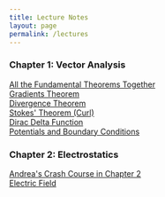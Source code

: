 ```yaml
---
title: Lecture Notes
layout: page
permalink: /lectures
---
```

### Chapter 1: Vector Analysis ### 
[All the Fundamental Theorems Together](/PHY309/lectures/derivatives)<br>
[Gradients Theorem](/PHY309/lectures/grad)<br>
[Divergence Theorem](/PHY309/lectures/div)<br>
[Stokes' Theorem (Curl)](/PHY309/lectures/curl)<br>
[Dirac Delta Function](/PHY309/lectures/dirac)<br>
[Potentials and Boundary Conditions](/PHY309/lectures/potentials)<br>
### Chapter 2: Electrostatics ###
[Andrea's Crash Course in Chapter 2](/PHY309/lectures/allChapt2)<br>
[Electric Field](/PHY309/lectures/electric)<br>
